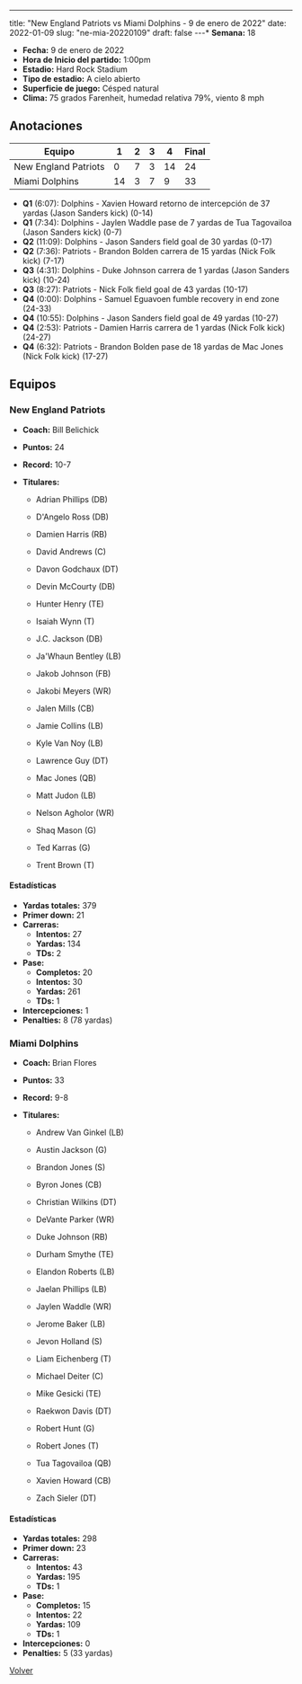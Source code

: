 ---
title: "New England Patriots vs Miami Dolphins - 9 de enero de 2022"
date: 2022-01-09
slug: "ne-mia-20220109"
draft: false
---* **Semana:** 18
* **Fecha:** 9 de enero de 2022
* **Hora de Inicio del partido:** 1:00pm
* **Estadio:** Hard Rock Stadium
* **Tipo de estadio:** A cielo abierto
* **Superficie de juego:** Césped natural
* **Clima:** 75 grados Farenheit, humedad relativa 79%, viento 8 mph




## Anotaciones
| Equipo | 1 | 2 | 3 | 4 | Final |
|--------|---|---|---|---|-------|
| New England Patriots  | 0 | 7 | 3 | 14  | 24 |
| Miami Dolphins  | 14 | 3 | 7 | 9  | 33 |
* **Q1** (6:07): Dolphins - Xavien Howard retorno de intercepción de 37 yardas (Jason Sanders kick) (0-14)
* **Q1** (7:34): Dolphins - Jaylen Waddle pase de 7 yardas de Tua Tagovailoa (Jason Sanders kick) (0-7)
* **Q2** (11:09): Dolphins - Jason Sanders field goal de 30 yardas (0-17)
* **Q2** (7:36): Patriots - Brandon Bolden carrera de 15 yardas (Nick Folk kick) (7-17)
* **Q3** (4:31): Dolphins - Duke Johnson carrera de 1 yardas (Jason Sanders kick) (10-24)
* **Q3** (8:27): Patriots - Nick Folk field goal de 43 yardas (10-17)
* **Q4** (0:00): Dolphins - Samuel Eguavoen fumble recovery in end zone (24-33)
* **Q4** (10:55): Dolphins - Jason Sanders field goal de 49 yardas (10-27)
* **Q4** (2:53): Patriots - Damien Harris carrera de 1 yardas (Nick Folk kick) (24-27)
* **Q4** (6:32): Patriots - Brandon Bolden pase de 18 yardas de Mac Jones (Nick Folk kick) (17-27)


## Equipos


### New England Patriots
* **Coach:** Bill Belichick
* **Puntos:** 24
* **Record:** 10-7
* **Titulares:** 

  * Adrian Phillips (DB) 

  * D'Angelo Ross (DB) 

  * Damien Harris (RB) 

  * David Andrews (C) 

  * Davon Godchaux (DT) 

  * Devin McCourty (DB) 

  * Hunter Henry (TE) 

  * Isaiah Wynn (T) 

  * J.C. Jackson (DB) 

  * Ja'Whaun Bentley (LB) 

  * Jakob Johnson (FB) 

  * Jakobi Meyers (WR) 

  * Jalen Mills (CB) 

  * Jamie Collins (LB) 

  * Kyle Van Noy (LB) 

  * Lawrence Guy (DT) 

  * Mac Jones (QB) 

  * Matt Judon (LB) 

  * Nelson Agholor (WR) 

  * Shaq Mason (G) 

  * Ted Karras (G) 

  * Trent Brown (T) 

#### Estadísticas
* **Yardas totales:** 379
* **Primer down:** 21
* **Carreras:**
  * **Intentos:** 27
  * **Yardas:** 134
  * **TDs:** 2
* **Pase:**
  * **Completos:** 20
  * **Intentos:** 30
  * **Yardas:** 261
  * **TDs:** 1
* **Intercepciones:** 1
* **Penalties:** 8 (78 yardas)

### Miami Dolphins
* **Coach:** Brian Flores
* **Puntos:** 33
* **Record:** 9-8
* **Titulares:** 

  * Andrew Van Ginkel (LB) 

  * Austin Jackson (G) 

  * Brandon Jones (S) 

  * Byron Jones (CB) 

  * Christian Wilkins (DT) 

  * DeVante Parker (WR) 

  * Duke Johnson (RB) 

  * Durham Smythe (TE) 

  * Elandon Roberts (LB) 

  * Jaelan Phillips (LB) 

  * Jaylen Waddle (WR) 

  * Jerome Baker (LB) 

  * Jevon Holland (S) 

  * Liam Eichenberg (T) 

  * Michael Deiter (C) 

  * Mike Gesicki (TE) 

  * Raekwon Davis (DT) 

  * Robert Hunt (G) 

  * Robert Jones (T) 

  * Tua Tagovailoa (QB) 

  * Xavien Howard (CB) 

  * Zach Sieler (DT) 

#### Estadísticas
* **Yardas totales:** 298
* **Primer down:** 23
* **Carreras:**
  * **Intentos:** 43
  * **Yardas:** 195
  * **TDs:** 1
* **Pase:**
  * **Completos:** 15
  * **Intentos:** 22
  * **Yardas:** 109
  * **TDs:** 1
* **Intercepciones:** 0
* **Penalties:** 5 (33 yardas)


[Volver](/historia/2021)
